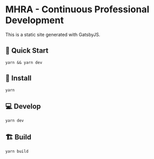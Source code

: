 # MHRA - Continuous Professional Development

This is a static site generated with GatsbyJS.

## 🚀 Quick Start

```shell
yarn && yarn dev

```

## 🧶 Install

```shell
yarn

```

## 💻 Develop

```shell
yarn dev
```

## 🏗 Build

```shell
yarn build
```
